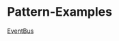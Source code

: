 # Pattern-Examples

[EventBus](https://github.com/SergeyMNet/Pattern-Examples/tree/master/SimpleEventBusExample)

